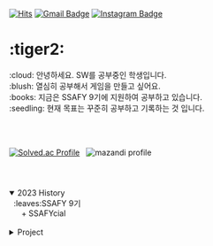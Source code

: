 <!--- 검정 #303030, 분홍 #FF9D9D
가능한 아이콘 목록 https://simpleicons.org/
뱃지 : Hits, Gmail, Notion, (Blog:naver)
[![Blog Badge](https://img.shields.io/badge/-Blog-92a8d1?logo=naver&logoColor=white&link=https://blog.naver.com/주소)](https://blog.naver.com/주소) 
[![Tistory Badge](https://img.shields.io/badge/Tech%20Blog-555263?style=flat&logoColor=white)](http://yeondube.tistory.com/)
--->

[![Hits](https://hits.seeyoufarm.com/api/count/incr/badge.svg?url=https%3A%2F%2Fgithub.com%2Fse0987&count_bg=%23303030&title_bg=%23FF9D9D&icon=&icon_color=%23FFFFFF&title=today%2Ftotal&edge_flat=false)](https://hits.seeyoufarm.com)
[![Gmail Badge](https://img.shields.io/badge/Gmail-303030?style=flat&logo=Gmail&logoColor=white&labelColor=FF9D9D)](mailto:tmdms12@gmail.com)
[![Instagram Badge](https://img.shields.io/badge/Instagram-303030?style=flat&logo=Instagram&logoColor=white&labelColor=FF9D9D)](https://www.instagram.com/se_studing_9?r=nametag)
<!-- [![Notion Badge](https://img.shields.io/badge/-Notion-303030?logo=notion&logoColor=white&labelColor=FF9D9D)](https://www.notion.so/seungeun98/7ecca53d3b1f40d081c1eb5c9ca17abe?pvs=4) -->


<h1>:tiger2:</h1>
:cloud:  안녕하세요. SW를 공부중인 학생입니다. <br/>
:blush: 열심히 공부해서 게임을 만들고 싶어요.<br/>
:books: 지금은 SSAFY 9기에 지원하여 공부하고 있습니다.<br/>
:seedling: 현재 목표는 꾸준히 공부하고 기록하는 것 입니다.<br/>


<br/><br/>

<!--- 백준티어 및 솔브 잔디 --->
[![Solved.ac Profile](http://mazassumnida.wtf/api/generate_badge?boj=tmdms12)](https://solved.ac/tmdms12)
&nbsp;
![mazandi profile](http://mazandi.herokuapp.com/api?handle=tmdms12&theme=warm)


<h1></h1>
<br/>
<details open>
<summary>2023 History</summary>
&nbsp;
:leaves:SSAFY 9기 
<br/>&ensp; &ensp; + SSAFYcial
</details>
<br/>

<details markdown="1">
<summary>Project</summary>
</details>
<br/>
